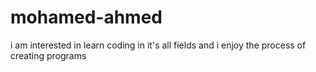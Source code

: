 # mohamed-ahmed
i am interested in learn coding in it's all fields and i enjoy the process of creating programs
